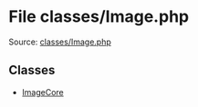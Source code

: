 File classes/Image.php
=========

Source: [classes/Image.php](https://github.com/PrestaShop/PrestaShop/blob/1.6.0.13/classes/Image.php)


Classes
-------

* [ImageCore](class.ImageCore.md)

